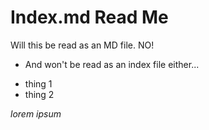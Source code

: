 Index.md Read Me
===


Will this be read as an MD file. NO!

- And won't be read as an index file either...

* thing 1
* thing 2

_lorem ipsum_
